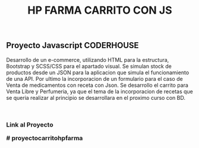 <h1 align="center">HP FARMA CARRITO CON JS</h1><br>

## Proyecto Javascript CODERHOUSE

<p align="left">
Desarrollo de un e-commerce, utilizando HTML para la estructura, Bootstrap y SCSS/CSS para el apartado visual.
Se simulan stock de productos desde un JSON para la aplicacion que simula el funcionamiento de una API.
Por ultimo la incorporacion de un formulario para el caso de Venta de medicamentos con receta con Json. 
Se desarrollo el carrito para Venta Libre y Perfumeria, ya que el tema de la incorporacion de recetas que se queria realizar al principio se desarrollara en el proximo curso con BD.

</p><br>

<h3 aling="left"> Link al Proyecto </p>
<p aling="left"> 
# proyectocarritohpfarma
